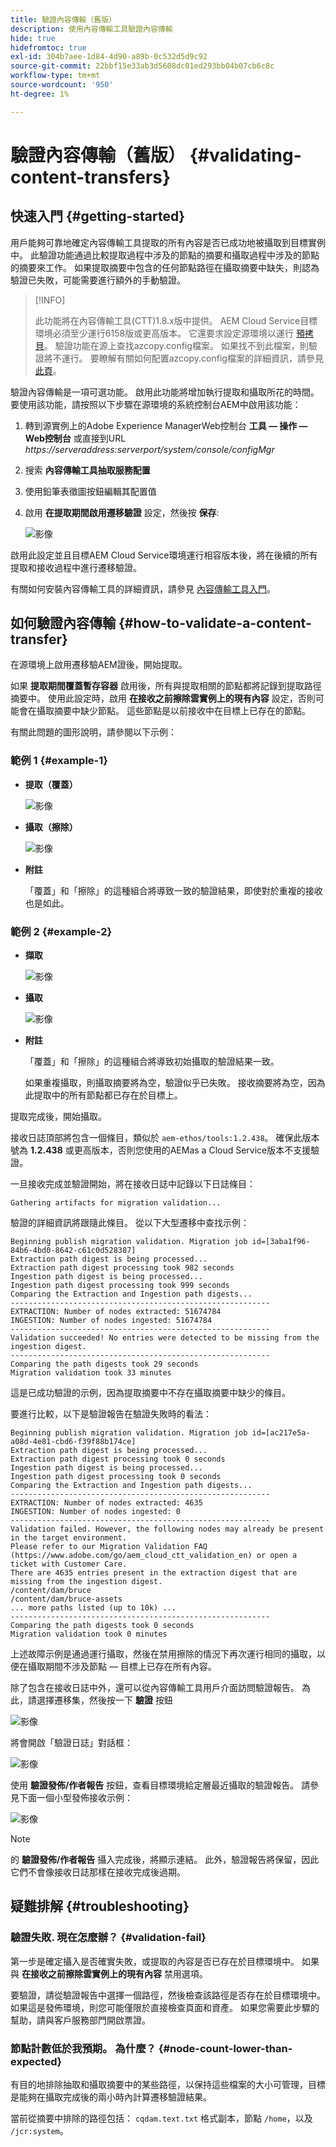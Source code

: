 ```yaml
---
title: 驗證內容傳輸（舊版）
description: 使用內容傳輸工具驗證內容傳輸
hide: true
hidefromtoc: true
exl-id: 304b7aee-1d84-4d90-a89b-0c532d5d9c92
source-git-commit: 22bbf15e33ab3d5608dc01ed293bb04b07cb6c8c
workflow-type: tm+mt
source-wordcount: '950'
ht-degree: 1%

---
```


# 驗證內容傳輸（舊版） {#validating-content-transfers}

## 快速入門 {#getting-started}

用戶能夠可靠地確定內容傳輸工具提取的所有內容是否已成功地被攝取到目標實例中。 此驗證功能通過比較提取過程中涉及的節點的摘要和攝取過程中涉及的節點的摘要來工作。 如果提取摘要中包含的任何節點路徑在攝取摘要中缺失，則認為驗證已失敗，可能需要進行額外的手動驗證。

>[!INFO]
>
>此功能將在內容傳輸工具(CTT)1.8.x版中提供。 AEM Cloud Service目標環境必須至少運行6158版或更高版本。 它還要求設定源環境以運行 [預拷貝](/help/journey-migration/content-transfer-tool/using-content-transfer-tool/handling-large-content-repositories.md#setting-up-pre-copy-step)。 驗證功能在源上查找azcopy.config檔案。 如果找不到此檔案，則驗證將不運行。 要瞭解有關如何配置azcopy.config檔案的詳細資訊，請參見 [此頁](/help/journey-migration/content-transfer-tool/using-content-transfer-tool/handling-large-content-repositories.md#configure-azcopy-config-file)。

驗證內容傳輸是一項可選功能。 啟用此功能將增加執行提取和攝取所花的時間。 要使用該功能，請按照以下步驟在源環境的系統控制台AEM中啟用該功能：

1. 轉到源實例上的Adobe Experience ManagerWeb控制台 **工具 — 操作 — Web控制台** 或直接到URL *https://serveraddress:serverport/system/console/configMgr*
1. 搜索 **內容傳輸工具抽取服務配置**
1. 使用鉛筆表徵圖按鈕編輯其配置值
1. 啟用 **在提取期間啟用遷移驗證** 設定，然後按 **保存**:

   ![影像](/help/journey-migration/content-transfer-tool/assets/CTTvalidation1.png)

啟用此設定並且目標AEM Cloud Service環境運行相容版本後，將在後續的所有提取和接收過程中進行遷移驗證。

有關如何安裝內容傳輸工具的詳細資訊，請參見 [內容傳輸工具入門](/help/journey-migration/content-transfer-tool/using-content-transfer-tool/getting-started-content-transfer-tool.md)。

## 如何驗證內容傳輸 {#how-to-validate-a-content-transfer}

在源環境上啟用遷移驗AEM證後，開始提取。

如果 **提取期間覆蓋暫存容器** 啟用後，所有與提取相關的節點都將記錄到提取路徑摘要中。 使用此設定時，啟用 **在接收之前擦除雲實例上的現有內容** 設定，否則可能會在攝取摘要中缺少節點。 這些節點是以前接收中在目標上已存在的節點。

有關此問題的圖形說明，請參閱以下示例：

### 範例 1 {#example-1}

* **提取（覆蓋）**

   ![影像](/help/journey-migration/content-transfer-tool/assets/CTTextractionoverwrite.png)

* **攝取（擦除）**

   ![影像](/help/journey-migration/content-transfer-tool/assets/CTTingestionwipe.png)

* **附註**

   「覆蓋」和「擦除」的這種組合將導致一致的驗證結果，即使對於重複的接收也是如此。

### 範例 2 {#example-2}

* **擷取**

   ![影像](/help/journey-migration/content-transfer-tool/assets/CTTextraction.png)

* **攝取**

   ![影像](/help/journey-migration/content-transfer-tool/assets/CTTingestion.png)

* **附註**

   「覆蓋」和「擦除」的這種組合將導致初始攝取的驗證結果一致。

   如果重複攝取，則攝取摘要將為空，驗證似乎已失敗。 接收摘要將為空，因為此提取中的所有節點都已存在於目標上。

提取完成後，開始攝取。

接收日誌頂部將包含一個條目，類似於 `aem-ethos/tools:1.2.438`。 確保此版本號為 **1.2.438** 或更高版本，否則您使用的AEMas a Cloud Service版本不支援驗證。

一旦接收完成並驗證開始，將在接收日誌中記錄以下日誌條目：

```
Gathering artifacts for migration validation...  
```

驗證的詳細資訊將跟隨此條目。 從以下大型遷移中查找示例：

```
Beginning publish migration validation. Migration job id=[3aba1f96-84b6-4bd0-8642-c61c0d528387]
Extraction path digest is being processed...
Extraction path digest processing took 982 seconds
Ingestion path digest is being processed...
Ingestion path digest processing took 999 seconds
Comparing the Extraction and Ingestion path digests...
----------------------------------------------------------
EXTRACTION: Number of nodes extracted: 51674784
INGESTION: Number of nodes ingested: 51674784
----------------------------------------------------------
Validation succeeded! No entries were detected to be missing from the ingestion digest.
----------------------------------------------------------
Comparing the path digests took 29 seconds
Migration validation took 33 minutes
```

這是已成功驗證的示例，因為提取摘要中不存在攝取摘要中缺少的條目。

要進行比較，以下是驗證報告在驗證失敗時的看法：

```
Beginning publish migration validation. Migration job id=[ac217e5a-a08d-4e81-cbd6-f39f88b174ce]
Extraction path digest is being processed...
Extraction path digest processing took 0 seconds
Ingestion path digest is being processed...
Ingestion path digest processing took 0 seconds
Comparing the Extraction and Ingestion path digests...
----------------------------------------------------------
EXTRACTION: Number of nodes extracted: 4635
INGESTION: Number of nodes ingested: 0
----------------------------------------------------------
Validation failed. However, the following nodes may already be present in the target environment.
Please refer to our Migration Validation FAQ (https://www.adobe.com/go/aem_cloud_ctt_validation_en) or open a ticket with Customer Care.
There are 4635 entries present in the extraction digest that are missing from the ingestion digest.
/content/dam/bruce
/content/dam/bruce-assets
... more paths listed (up to 10k) ...
----------------------------------------------------------
Comparing the path digests took 0 seconds
Migration validation took 0 minutes
```

上述故障示例是通過運行攝取，然後在禁用擦除的情況下再次運行相同的攝取，以便在攝取期間不涉及節點 — 目標上已存在所有內容。

除了包含在接收日誌中外，還可以從內容傳輸工具用戶介面訪問驗證報告。 為此，請選擇遷移集，然後按一下 **驗證** 按鈕


![影像](/help/journey-migration/content-transfer-tool/assets/CTTvalidatebutton.png)

將會開啟「驗證日誌」對話框：

![影像](/help/journey-migration/content-transfer-tool/assets/CTTvalidationlogs.png)

使用 **驗證發佈/作者報告** 按鈕，查看目標環境給定層最近攝取的驗證報告。 請參見下面一個小型發佈接收示例：

![影像](/help/journey-migration/content-transfer-tool/assets/CTTvalidationreport.png)

>[!NOTE]
>
>的 **驗證發佈/作者報告** 攝入完成後，將顯示連結。 此外，驗證報告將保留，因此它們不會像接收日誌那樣在接收完成後過期。

## 疑難排解 {#troubleshooting}

### 驗證失敗. 現在怎麼辦？ {#validation-fail}

第一步是確定攝入是否確實失敗，或提取的內容是否已存在於目標環境中。 如果與 **在接收之前擦除雲實例上的現有內容** 禁用選項。

要驗證，請從驗證報告中選擇一個路徑，然後檢查該路徑是否存在於目標環境中。 如果這是發佈環境，則您可能僅限於直接檢查頁面和資產。 如果您需要此步驟的幫助，請與客戶服務部門開啟票證。

### 節點計數低於我預期。 為什麼？ {#node-count-lower-than-expected}

有目的地排除抽取和攝取摘要中的某些路徑，以保持這些檔案的大小可管理，目標是能夠在攝取完成後的兩小時內計算遷移驗證結果。

當前從摘要中排除的路徑包括： `cqdam.text.txt` 格式副本，節點 `/home`，以及 `/jcr:system`。
